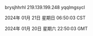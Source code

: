brysjhhrhl 219.139.199.248 yqqlmgsycl

2024年 01月 21日 星期日 06:50:03 CST

2024年 01月 20日 星期六 22:50:03 GMT

